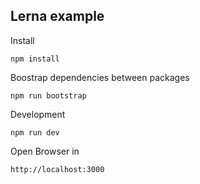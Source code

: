 ## Lerna example

Install

`npm install`

Boostrap dependencies between packages

`npm run bootstrap`

Development

`npm run dev`

Open Browser in

`http://localhost:3000`
